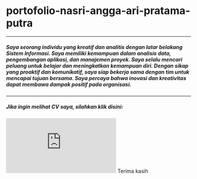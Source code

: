 # portofolio-nasri-angga-ari-pratama-putra
---
##### Saya seorang individu yang kreatif dan analitis dengan latar belakang Sistem Informasi. Saya memiliki kemampuan dalam analisis data, pengembangan aplikasi, dan manajemen proyek. Saya selalu mencari peluang untuk belajar dan meningkatkan kemampuan diri. Dengan sikap yang proaktif dan komunikatif, saya siap bekerja sama dengan tim untuk mencapai tujuan bersama. Saya percaya bahwa inovasi dan kreativitas dapat membawa dampak positif pada organisasi.
---
##### Jika ingin melihat CV saya, silahkan klik disini:
![CV](https://github.com/Nasri-Angga-Ari-Pratama-Putra/portofolio-nasri-angga-ari-pratama-putra/blob/main/CV-pdf/cv-nasri_angga_ari_pratama_putra%20(6).pdf)
Terima kasih
